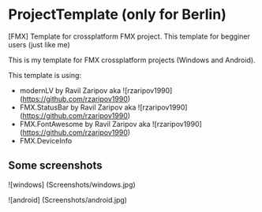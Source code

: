 # ProjectTemplate (only for Berlin)
[FMX] Template for crossplatform FMX project. This template for begginer users (just like me)

This is my template for FMX crossplatform projects (Windows and Android).

This template is using:
- modernLV by Ravil Zaripov aka ![rzaripov1990] (https://github.com/rzaripov1990)
- FMX.StatusBar by Ravil Zaripov aka ![rzaripov1990] (https://github.com/rzaripov1990)
- FMX.FontAwesome by Ravil Zaripov aka ![rzaripov1990] (https://github.com/rzaripov1990)
- FMX.DeviceInfo

## Some screenshots
![windows] (Screenshots/windows.jpg)
  
![android] (Screenshots/android.jpg)
